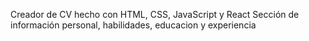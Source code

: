 Creador de CV hecho con HTML, CSS, JavaScript y React
Sección de información personal, habilidades, educacion y experiencia
